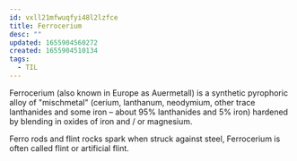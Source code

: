 ```yaml
---
id: vxll21mfwuqfyi48l2lzfce
title: Ferrocerium
desc: ""
updated: 1655904560272
created: 1655904510134
tags:
  - TIL
---
```


Ferrocerium (also known in Europe as Auermetall) is a synthetic pyrophoric alloy of "mischmetal" (cerium, lanthanum, neodymium, other trace lanthanides and some iron – about 95% lanthanides and 5% iron) hardened by blending in oxides of iron and / or magnesium.

Ferro rods and flint rocks spark when struck against steel, Ferrocerium is often called flint or artificial flint.
